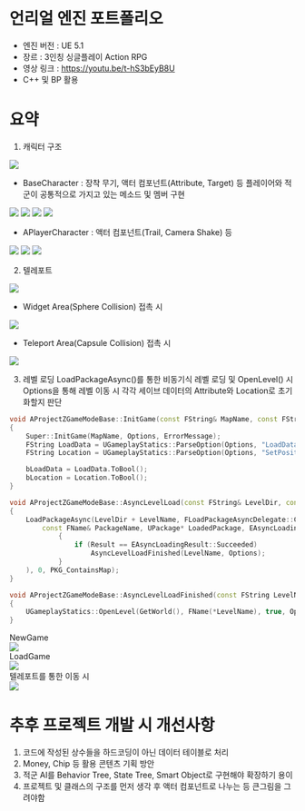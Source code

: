 # 언리얼 엔진 포트폴리오
- 엔진 버전 : UE 5.1
- 장르 : 3인칭 싱글플레이 Action RPG
- 영상 링크 : https://youtu.be/t-hS3bEyB8U
- C++ 및 BP 활용


# 요약
1. 캐릭터 구조<br>
<img src="https://user-images.githubusercontent.com/45356392/227791166-aafcac46-6699-4e42-af3c-badfdc6a1705.png"/>

- BaseCharacter : 장착 무기, 액터 컴포넌트(Attribute, Target) 등 플레이어와 적군이 공통적으로 가지고 있는 메소드 및 멤버 구현
<img src="https://user-images.githubusercontent.com/45356392/227845605-8c1b3977-867f-45c4-8178-e7745d084fae.png"/>

<img src="https://user-images.githubusercontent.com/45356392/227845848-05e00c63-7469-4d50-8c17-6752cbb20bb8.png"/>
<img src="https://user-images.githubusercontent.com/45356392/227846044-9689ad84-fb79-4d65-8d4b-28385b265c4a.png"/>
<img src="https://user-images.githubusercontent.com/45356392/227845917-4b1db849-5b3c-4008-9a61-fcb513479817.png"/>

- APlayerCharacter : 액터 컴포넌트(Trail, Camera Shake) 등
<img src="https://user-images.githubusercontent.com/45356392/227848912-14fb3964-c408-49e6-ac82-e26f5acf9bc2.png"/>
<img src="https://user-images.githubusercontent.com/45356392/227849192-298e329b-1169-40de-b95e-0828ff4fbfa3.gif"/>
<img src="https://user-images.githubusercontent.com/45356392/227848577-b5c472ae-b60a-4267-9b76-7f72af5f6645.gif"/>

2. 텔레포트
<img src="https://user-images.githubusercontent.com/45356392/227851113-9d6ccdfc-9f75-49a0-99e8-6ed9e7808e60.png"/>

- Widget Area(Sphere Collision) 접촉 시
<img src="https://user-images.githubusercontent.com/45356392/227850714-54ef9891-5d56-4b0a-a982-2a1b3f3fb779.gif"/>

- Teleport Area(Capsule Collision) 접촉 시
<img src="https://user-images.githubusercontent.com/45356392/227850722-fa121e97-1780-46a9-a0b1-eccaab93dfaf.gif"/>


3. 레벨 로딩
LoadPackageAsync()를 통한 비동기식 레벨 로딩 및 OpenLevel() 시 Options을 통해 레벨 이동 시 각각 세이브 데이터의 Attribute와 Location로 초기화할지 판단
``` cpp
void AProjectZGameModeBase::InitGame(const FString& MapName, const FString& Options, FString& ErrorMessage)
{
	Super::InitGame(MapName, Options, ErrorMessage);
	FString LoadData = UGameplayStatics::ParseOption(Options, "LoadData");
	FString Location = UGameplayStatics::ParseOption(Options, "SetPosition");

	bLoadData = LoadData.ToBool();
	bLocation = Location.ToBool();
}

void AProjectZGameModeBase::AsyncLevelLoad(const FString& LevelDir, const FString& LevelName, const FString& Options)
{
	LoadPackageAsync(LevelDir + LevelName, FLoadPackageAsyncDelegate::CreateLambda([=](
		const FName& PackageName, UPackage* LoadedPackage, EAsyncLoadingResult::Type Result)
			{
				if (Result == EAsyncLoadingResult::Succeeded)
					AsyncLevelLoadFinished(LevelName, Options);
			}
	), 0, PKG_ContainsMap);
}

void AProjectZGameModeBase::AsyncLevelLoadFinished(const FString LevelName, const FString Options)
{
	UGameplayStatics::OpenLevel(GetWorld(), FName(*LevelName), true, Options);
}
```
NewGame<br>
<img src="https://user-images.githubusercontent.com/45356392/227853652-9e8e0fb1-00ab-4c3e-9b3e-4bce640784c0.png"/>
<br>LoadGame<br>
<img src="https://user-images.githubusercontent.com/45356392/227853674-7e7353ce-4523-4ea1-98d8-f2e95048ae5b.png"/>
<br>텔레포트를 통한 이동 시<br>
<img src="https://user-images.githubusercontent.com/45356392/227854152-61d5a68a-4791-4d55-bdb0-a0b5756f5e51.png"/>

# 추후 프로젝트 개발 시 개선사항
1. 코드에 작성된 상수들을 하드코딩이 아닌 데이터 테이블로 처리
2. Money, Chip 등 활용 콘텐츠 기획 방안
3. 적군 AI를 Behavior Tree, State Tree, Smart Object로 구현해야 확장하기 용이
4. 프로젝트 및 클래스의 구조를 먼저 생각 후 액터 컴포넌트로 나누는 등 큰그림을 그려야함
